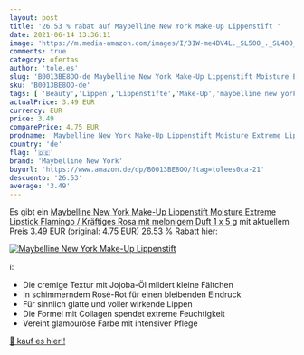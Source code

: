 ```yaml
---
layout: post
title: '26.53 % rabat auf Maybelline New York Make-Up Lippenstift '
date: 2021-06-14 13:36:11
image: 'https://m.media-amazon.com/images/I/31W-me4DV4L._SL500_._SL400_.jpg'
comments: true
category: ofertas
author: 'tole.es'
slug: 'B0013BE8OO-de Maybelline New York Make-Up Lippenstift Moisture Extreme...'
sku: 'B0013BE8OO-de'
tags: [ 'Beauty','Lippen','Lippenstifte','Make-Up','maybelline new york', ]
actualPrice: 3.49 EUR
currency: EUR
price: 3.49
comparePrice: 4.75 EUR
prodname: 'Maybelline New York Make-Up Lippenstift Moisture Extreme Lipstick Flamingo / Kräftiges Rosa mit melonigem Duft  1 x 5 g'
country: 'de'
flag: '🇩🇪'
brand: 'Maybelline New York'
buyurl: 'https://www.amazon.de/dp/B0013BE8OO/?tag=tolees0ca-21'
descuento: '26.53'
average: '3.49'
---
```


Es gibt ein [Maybelline New York Make-Up Lippenstift Moisture Extreme Lipstick Flamingo / Kräftiges Rosa mit melonigem Duft  1 x 5 g](https://www.amazon.de/dp/B0013BE8OO/?tag=tolees0ca-21) mit aktuellem Preis 3.49 EUR (original: 4.75 EUR) 26.53 % Rabatt hier:

[![Maybelline New York Make-Up Lippenstift ](https://m.media-amazon.com/images/I/31W-me4DV4L._SL500_._SL400_.jpg)](https://www.amazon.de/dp/B0013BE8OO/?tag=tolees0ca-21)

ℹ️:

- Die cremige Textur mit Jojoba-Öl mildert kleine Fältchen
- In schimmerndem Rosé-Rot für einen bleibenden Eindruck
- Für sinnlich glatte und voller wirkende Lippen
- Die Formel mit Collagen spendet extreme Feuchtigkeit
- Vereint glamouröse Farbe mit intensiver Pflege

[🛒 kauf es hier!!](https://www.amazon.de/dp/B0013BE8OO/?tag=tolees0ca-21)
